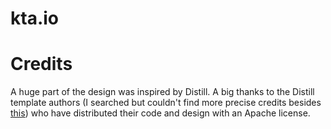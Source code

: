# kta.io

# Credits
A huge part of the design was inspired by Distill. A big thanks to the Distill template authors (I searched but couldn't find more precise credits besides [this](https://distill.pub/about/)) who have distributed their code and design with an Apache license.